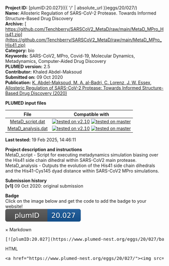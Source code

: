 **Project ID:** [plumID:20.027]({{ '/' | absolute_url }}eggs/20/027/)  
**Name:**  Allosteric Regulation of SARS-CoV-2 Protease. Towards Informed Structure-Based Drug Discovery  
**Archive:** [ https://github.com/Tenchberry/SARSCoV2_MetaD/raw/main/MetaD_MPro_His41.zip](https://github.com/Tenchberry/SARSCoV2_MetaD/raw/main/MetaD_MPro_His41.zip)  
**Category:**  bio  
**Keywords:**  SARS-CoV2, MPro, Covid-19, Molecular Dynamics, Metadynamics, Computer-Aided Drug Discovery  
**PLUMED version:**  2.5  
**Contributor:**  Khaled Abdel-Maksoud  
**Submitted on:** 09 Oct 2020  
**Publication:** [K. Abdel-Maksoud, M. A. al-Badri, C. Lorenz, J. W. Essex, Allosteric Regulation of SARS-CoV-2 Protease: Towards Informed Structure-Based Drug Discovery (2020)](http://dx.doi.org/10.26434/chemrxiv.12967655.v2)  
  
**PLUMED input files**  
  
| File     | Compatible with |  
|:--------:|:--------:|  
| [MetaD_script.dat](./data/MetaD_script.dat.md) |  [![tested on v2.10](https://img.shields.io/badge/v2.10-passing-green.svg)](data/MetaD_script.dat.plumed.stderr) [![tested on master](https://img.shields.io/badge/master-passing-green.svg)](data/MetaD_script.dat.plumed_master.stderr) |  
| [MetaD_analysis.dat](./data/MetaD_analysis.dat.md) |  [![tested on v2.10](https://img.shields.io/badge/v2.10-passing-green.svg)](data/MetaD_analysis.dat.plumed.stderr) [![tested on master](https://img.shields.io/badge/master-passing-green.svg)](data/MetaD_analysis.dat.plumed_master.stderr) |  
  
**Last tested:**  19 Feb 2025, 14:46:11
  
**Project description and instructions**  
MetaD_script - Script for executing metadynamics simulation biasing over the His41 side chain dihedral within SARS-CoV2 main protease. MetaD_analysis - Outputs the evolution of the His41 side chain dihedrals and the His41-Cys145 dyad distance within SARS-CoV2 MPro simulations. 

  
**Submission history**  
**[v1]** 09 Oct 2020: original submission  
  
**Badge**  
Click on the image below and get the code to add the badge to your website!  
<img src="./badge.svg" alt="plumeDnest:20.027" id="myBtn" class="badge">
<div id="myModal" class="modal">
  <div class="modal-content">
    <span class="close">&times;</span>
    Markdown<pre>[![plumID:20.027](https://www.plumed-nest.org/eggs/20/027/badge.svg)](https://www.plumed-nest.org/eggs/20/027/)</pre>
    HTML<pre>&lt;a href="https://www.plumed-nest.org/eggs/20/027/"&gt;&lt;img src="https://www.plumed-nest.org/eggs/20/027/badge.svg" alt="plumID:20.027"&gt;&lt;/a&gt;</pre>
  </div>
</div>
